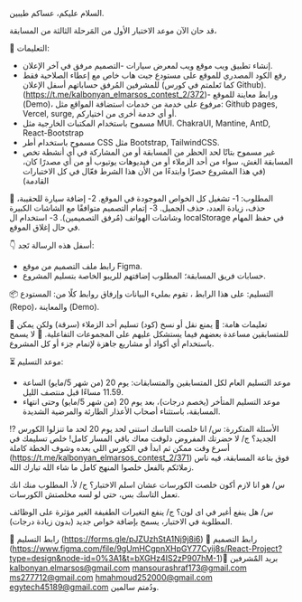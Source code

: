السلام عليكم، عساكم طيبين.

قد حان الآن موعد الاختبار الأول من المَرحلة الثالثة من المسابقة،

📜 التعليمات:

- إنشاء تطبيق ويب موقع ويب لمعرض سيارات -التصميم مرفق في آخر الإعلان.
- رفع الكود المصدري للموقع على مستودع جيت هاب خاص مع إعطاء الصلاحية فقط للمشرفين المُرفق حساباتهم أسفل الإعلان (كما تَعلمتم في كورس Github).
  (https://t.me/kalbonyan_elmarsos_contest_2/372)- ورابط معاينة للموقع (Demo)، مرفوع على خدمة من خدمات استضافة المواقع مثل: Github pages, Vercel, surge, أو أي خدمة أخرى من اختياركم.
- مسموح باستخدام المكتبات الخارجية مثل MUI. ChakraUI, Mantine, AntD, React-Bootstrap
- مسموح باستخدام أطر CSS مثل Bootstrap, TailwindCSS.
- غير مسموح بتاتًا لحد الحظر من المسابقة أو من المشاركة في أي أنشطة تخص المسابقة الغش، سواء من أحد الزملاء أو من فيديوهات يوتيوب أو من أي مصدرًا كان، (في هذا المشروع حصرًا وابتدءًا من الأن هذا الشرط فعّال في كل الاختبارات القادمة)

🎯 المطلوب:
1- تشغيل كل الخواص الموجودة في الموقع.
2- إضافة سيارة للحقيبة، حذف، زيادة العدد، حذف الجميل.
3- إتمام التصميم متوافقًا مع الشاشات الكبيرة وشاشات الهواتف (مُرفق التصميمين).
3- استخدام ال localStorage في حفظ المهام في حال إغلاق الموقع.

👇 أسفل هذه الرسالة تَجد:

- رابط ملف التصميم من موقع Figma.
- حسابات فريق المسابقة؛ المطلوب إضافتهم للريبو الخاصة بتسليم المشروع.

📦 التسليم:
على هذا الرابط ، تقوم بمليء البيانات وإرفاق روابط كلًا من: المستودع (Repo)، والمعاينة (Demo).

🛑 تعليمات هامة:
💢 يمنع نقل أو نسخ (كود) تسليم أحد الزملاء (سرقة) ولكن يمكن للمتسابقين مساعدة بعضهم فيما يستشكل عليهم على المجموعات التفاعلية.
💢 لا يسمح باستخدام أي أكواد أو مشاريع جاهزة لإتمام جزء أو كل المشروع.

⏳ موعد التسليم:

- موعد التسليم العام لكل المتسابقين والمتسابقات: يوم 20 (من شهر 5/مايو) الساعة 11.59 مساءًا قبل منتصف الليل.
- موعد التسليم المتأخر (يخصم درجات)، بعد يوم 20 (من شهر 5/مايو) وحتى انتهاء المسابقة، باستثناء أصحاب الأعذار الطارئة والمرضية الشديدة.

⁉️ الأسئلة المتكررة:
س/ انا خلصت التاسك استنى لحد يوم 20 لحد ما تنزلوا الكورس الجديد؟
ج/ لا حضرتك المفروض دلوقت معاك باقي المسار كامل! خلص تسليمك في أسرع وقت ممكن ثم ابدأ في الكورس اللي بعده وشوف الخطة كاملة (https://t.me/kalbonyan_elmarsos_contest_2/371) فوق بتاعة المسابقة، فيه ناس زملائكم بالفعل خلصوا المنهج كامل ما شاء الله تبارك الله.

س/ هو انا لازم أكون خلصت الكورسات عشان اسلم الاختبار؟
ج/ لأ، المطلوب منك انك تعمل التاسك بس، حتى لو لسه مخلصتش الكورسات.

س/ هل ينفع أغير في اى لون؟
ج/ ينفع التغيرات الطفيفة الغير مؤثرة على الوظائف المطلوبة في الاختبار، يسمح بإضافة خواص جديد (بدون زيادة درجات).

🔗 رابط التسليم (https://forms.gle/pJZUzhStA1Nj9j8i6)
🔗 رابط التصميم
(https://www.figma.com/file/9gUmHCgpnXHpGY77Cyij8s/React-Project?type=design&node-id=0%3A1&t=bXGHz4IS2zP907hM-1)💌 بريد المٌشرفين
kalbonyan.elmarsos@gmail.com
mansourashraf173@gmail.com
ms277712@gmail.com
hmahmoud252000@gmail.com
egytech45189@gmail.com
ودُمتم سالمين.

